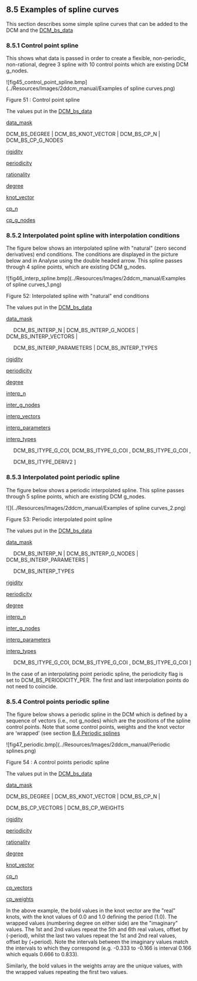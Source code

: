 ## 8.5 Examples of spline curves

This section describes some simple spline curves that can be added to the DCM and the [DCM\_bs\_data](16.6._Spline_functions.md)

### 8.5.1 Control point spline

This shows what data is passed in order to create a flexible, non-periodic, non-rational, degree 3 spline with 10 control points which are existing DCM g\_nodes.

![fig45_control_point_spline.bmp](../Resources/Images/2ddcm_manual/Examples of spline curves.png)

Figure 51 : Control point spline

The values put in the [DCM\_bs\_data](16.6._Spline_functions.md)

[data\_mask](16.6._Spline_functions.md)

DCM\_BS\_DEGREE \| DCM\_BS\_KNOT\_VECTOR \| DCM\_BS\_CP\_N \| DCM\_BS\_CP\_G\_NODES

[rigidity](16.6._Spline_functions.md)

[periodicity](16.6._Spline_functions.md)

[rationality](16.6._Spline_functions.md)

[degree](16.6._Spline_functions.md)

[knot\_vector](16.6._Spline_functions.md)

[cp\_n](16.6._Spline_functions.md)

[cp\_g\_nodes](16.6._Spline_functions.md)

### 8.5.2 Interpolated point spline with interpolation conditions

The figure below shows an interpolated spline with "natural" (zero second derivatives) end conditions. 
The conditions are displayed in the picture below and in Analyse using the double headed arrow. 
This spline passes through 4 spline points, which are existing DCM g\_nodes.

![fig46_interp_spline.bmp](../Resources/Images/2ddcm_manual/Examples of spline curves_1.png)

Figure 52: Interpolated spline with "natural" end conditions

The values put in the [DCM\_bs\_data](16.6._Spline_functions.md)

[data\_mask](16.6._Spline_functions.md)

     DCM\_BS\_INTERP\_N \| DCM\_BS\_INTERP\_G\_NODES \| DCM\_BS\_INTERP\_VECTORS \|

     DCM\_BS\_INTERP\_PARAMETERS \| DCM\_BS\_INTERP\_TYPES

[rigidity](16.6._Spline_functions.md)

[periodicity](16.6._Spline_functions.md)

[degree](16.6._Spline_functions.md)

[interp\_n](16.6._Spline_functions.md)

[inter\_g\_nodes](16.6._Spline_functions.md)

[interp\_vectors](16.6._Spline_functions.md)

[interp\_parameters](16.6._Spline_functions.md)

[interp\_types](16.6._Spline_functions.md)

     DCM\_BS\_ITYPE\_G\_COI, DCM\_BS\_ITYPE\_G\_COI , DCM\_BS\_ITYPE\_G\_COI ,

     DCM\_BS\_ITYPE\_DERIV2 \]

### 8.5.3 Interpolated point periodic spline

The figure below shows a periodic interpolated spline. 
This spline passes through 5 spline points, which are existing DCM g\_nodes.

![](../Resources/Images/2ddcm_manual/Examples of spline curves_2.png)

Figure 53: Periodic interpolated point spline

The values put in the [DCM\_bs\_data](16.6._Spline_functions.md)

[data\_mask](16.6._Spline_functions.md)

     DCM\_BS\_INTERP\_N \| DCM\_BS\_INTERP\_G\_NODES \| DCM\_BS\_INTERP\_PARAMETERS \|

     DCM\_BS\_INTERP\_TYPES

[rigidity](16.6._Spline_functions.md)

[periodicity](16.6._Spline_functions.md)

[degree](16.6._Spline_functions.md)

[interp\_n](16.6._Spline_functions.md)

[inter\_g\_nodes](16.6._Spline_functions.md)

[interp\_parameters](16.6._Spline_functions.md)

[interp\_types](16.6._Spline_functions.md)

     DCM\_BS\_ITYPE\_G\_COI, DCM\_BS\_ITYPE\_G\_COI , DCM\_BS\_ITYPE\_G\_COI \]

In the case of an interpolating point periodic spline, the periodicity flag is set to DCM\_BS\_PERIODICITY\_PER. 
The first and last interpolation points do not need to coincide.

### 8.5.4 Control points periodic spline

The figure below shows a periodic spline in the DCM which is defined by a sequence of vectors (i.e., not g\_nodes) which are the positions of the spline control points. 
Note that some control points, weights and the knot vector are ‘wrapped’ (see section [8.4 Periodic splines](8.4._Periodic_splines.md)

![fig47_periodic.bmp](../Resources/Images/2ddcm_manual/Periodic splines.png)

Figure 54 : A control points periodic spline

The values put in the [DCM\_bs\_data](16.6._Spline_functions.md)

[data\_mask](16.6._Spline_functions.md)

DCM\_BS\_DEGREE \| DCM\_BS\_KNOT\_VECTOR \| DCM\_BS\_CP\_N \|

DCM\_BS\_CP\_VECTORS \| DCM\_BS\_CP\_WEIGHTS

[rigidity](16.6._Spline_functions.md)

[periodicity](16.6._Spline_functions.md)

[rationality](16.6._Spline_functions.md)

[degree](16.6._Spline_functions.md)

[knot\_vector](16.6._Spline_functions.md)

[cp\_n](16.6._Spline_functions.md)

[cp\_vectors](16.6._Spline_functions.md)

[cp\_weights](16.6._Spline_functions.md)

In the above example, the bold values in the knot vector are the "real" knots, with the knot values of 0.0 and 1.0 defining the period (1.0). The wrapped values (numbering degree on either side) are the "imaginary" values. 
The 1st and 2nd values repeat the 5th and 6th real values, offset by (-period), whilst the last two values repeat the 1st and 2nd real values, offset by (+period). Note the intervals between the imaginary values match the intervals to which they correspond (e.g. 
-0.333 to -0.166 is interval 0.166 which equals 0.666 to 0.833).

Similarly, the bold values in the weights array are the unique values, with the wrapped values repeating the first two values.

